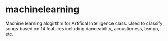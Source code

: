 # machinelearning
Machine learning alogirthm for Artifical Intelligence class. Used to classify songs based on 14 features including danceability, acousticness, tempo, etc.
